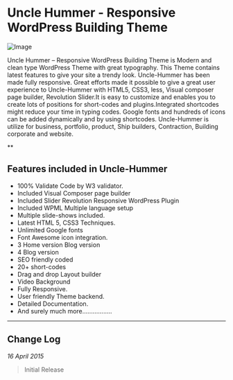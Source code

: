 # Uncle Hummer - Responsive WordPress Building Theme
![Image](https://raw.githubusercontent.com/webtechfreaky/Uncle-Hummer-WordPress-Theme/master/screenshots/preview.png)

Uncle Hummer – Responsive WordPress Building Theme is Modern and clean type WordPress Theme with great typography. This Theme contains latest features to give your site a trendy look. Uncle-Hummer has been made fully responsive. Great efforts made it possible to give a great user experience to Uncle-Hummer with HTML5, CSS3, less, Visual composer page builder, Revolution Slider.It is easy to customize and enables you to create lots of positions for short-codes and plugins.Integrated shortcodes might reduce your time in typing codes. Google fonts and hundreds of icons can be added dynamically and by using shortcodes. Uncle-Hummer is utilize for business, portfolio, product, Ship builders, Contraction, Building corporate and website.

**

## Features included in Uncle-Hummer 
- 100% Validate Code by W3 validator. 
- Included Visual Composer page builder 
- Included Slider Revolution Responsive WordPress Plugin 
- Included WPML Multiple language setup 
- Multiple slide-shows included. 
- Latest HTML 5, CSS3 Techniques. 
- Unlimited Google fonts 
- Font Awesome icon integration. 
- 3 Home version Blog version 
- 4 Blog version 
- SEO friendly coded 
- 20+ short-codes 
- Drag and drop Layout builder 
- Video Background 
- Fully Responsive. 
- User friendly Theme backend. 
- Detailed Documentation. 
- And surely much more…..............

---

## Change Log
*16 April 2015*
> Initial Release
